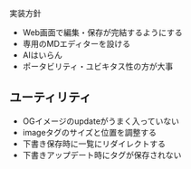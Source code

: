 実装方針
- Web画面で編集・保存が完結するようにする
- 専用のMDエディターを設ける
- AIはいらん
- ポータビリティ・ユビキタス性の方が大事

## ユーティリティ
- OGイメージのupdateがうまく入っていない
- imageタグのサイズと位置を調整する
- 下書き保存時に一覧にリダイレクトする
- 下書きアップデート時にタグが保存されない